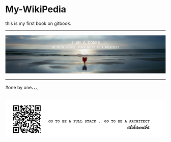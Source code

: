 # My-WikiPedia

this is my first book on gitbook.

---
![](ali-17@2x.png)




---




#one by one、、、

![](alihanniba.png)
---



